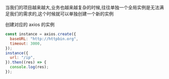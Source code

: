 当我们的项目越来越大,业务也越来越复杂的时候,往往单独一个全局实例是无法满足我们的需求的,这个时候就可以单独创建一个新的实例

创建对应的 axios 的实例

```js
const instance = axios.create({
  baseURL: "http://httpbin.org",
  timeout: 3000,
});
instance({
  url: "/ip",
}).then((res) => {
  console.log(res);
});
```
